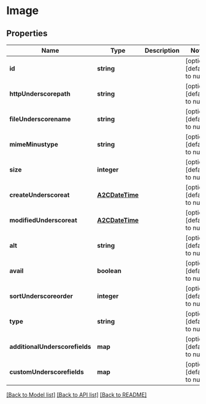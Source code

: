 # Image

## Properties
Name | Type | Description | Notes
------------ | ------------- | ------------- | -------------
**id** | **string** |  | [optional] [default to null]
**httpUnderscorepath** | **string** |  | [optional] [default to null]
**fileUnderscorename** | **string** |  | [optional] [default to null]
**mimeMinustype** | **string** |  | [optional] [default to null]
**size** | **integer** |  | [optional] [default to null]
**createUnderscoreat** | [**A2CDateTime**](A2CDateTime.md) |  | [optional] [default to null]
**modifiedUnderscoreat** | [**A2CDateTime**](A2CDateTime.md) |  | [optional] [default to null]
**alt** | **string** |  | [optional] [default to null]
**avail** | **boolean** |  | [optional] [default to null]
**sortUnderscoreorder** | **integer** |  | [optional] [default to null]
**type** | **string** |  | [optional] [default to null]
**additionalUnderscorefields** | **map** |  | [optional] [default to null]
**customUnderscorefields** | **map** |  | [optional] [default to null]

[[Back to Model list]](../README.md#documentation-for-models) [[Back to API list]](../README.md#documentation-for-api-endpoints) [[Back to README]](../README.md)


